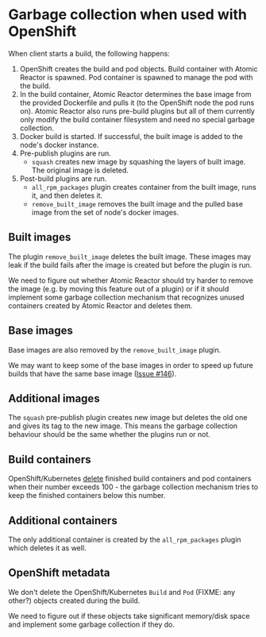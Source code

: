 # Garbage collection when used with OpenShift

When client starts a build, the following happens:

1. OpenShift creates the build and pod objects. Build container with Atomic Reactor is
   spawned. Pod container is spawned to manage the pod with the build.
2. In the build container, Atomic Reactor determines the base image from the provided
   Dockerfile and pulls it (to the OpenShift node the pod runs on). Atomic Reactor also
   runs pre-build plugins but all of them currently only modify the build
   container filesystem and need no special garbage collection.
3. Docker build is started. If successful, the built image is added to the node's
   docker instance.
4. Pre-publish plugins are run.
   * `squash` creates new image by squashing the layers of built image. The
     original image is deleted.
4. Post-build plugins are run.
   * `all_rpm_packages` plugin creates container from the built image, runs it,
     and then deletes it.
   * `remove_built_image` removes the built image and the pulled base image
     from the set of node's docker images.

## Built images

The plugin `remove_built_image` deletes the built image.  These images may leak
if the build fails after the image is created but before the plugin is run.

We need to figure out whether Atomic Reactor should try harder to remove the image (e.g.
by moving this feature out of a plugin) or if it should implement some garbage
collection mechanism that recognizes unused containers created by Atomic Reactor and
deletes them.

## Base images

Base images are also removed by the `remove_built_image` plugin.

We may want to keep some of the base images in order to speed up future builds
that have the same base image ([Issue #146](https://github.com/projectatomic/atomic-reactor/issues/146)).

## Additional images

The `squash` pre-publish plugin creates new image but deletes the old one and
gives its tag to the new image. This means the garbage collection behaviour
should be the same whether the plugins run or not.

## Build containers

OpenShift/Kubernetes [delete](https://github.com/openshift/origin/issues/1859)
finished build containers and pod containers when their number exceeds 100 -
the garbage collection mechanism tries to keep the finished containers below
this number.

## Additional containers

The only additional container is created by the `all_rpm_packages` plugin which
deletes it as well.

## OpenShift metadata

We don't delete the OpenShift/Kubernetes `Build` and `Pod` (FIXME: any other?)
objects created during the build.

We need to figure out if these objects take significant memory/disk space and
implement some garbage collection if they do.
